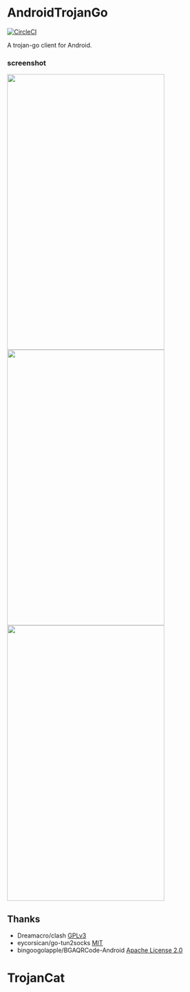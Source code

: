 # AndroidTrojanGo
[![CircleCI](https://circleci.com/gh/trojan-gfw/igniter/tree/master.svg?style=svg)](https://circleci.com/gh/kangc666/AndroidTrojanGo/tree/master) 


A trojan-go client for Android.

### screenshot
<img width="365" height="640" src="https://github.com/Jidoer/AndroidTrojanGo/blob/main/screenshot/0.png?raw=true"/>
<img width="365" height="640" src="https://github.com/Jidoer/AndroidTrojanGo/blob/main/screenshot/1.png?raw=true"/>
<img width="365" height="640" src="https://github.com/Jidoer/AndroidTrojanGo/blob/main/screenshot/2.png?raw=true"/>


## Thanks

* Dreamacro/clash [GPLv3](https://github.com/Dreamacro/clash/blob/master/LICENSE)
* eycorsican/go-tun2socks [MIT](https://github.com/eycorsican/go-tun2socks/blob/master/LICENSE)
* bingoogolapple/BGAQRCode-Android [Apache License 2.0](https://github.com/bingoogolapple/BGAQRCode-Android)
# TrojanCat
